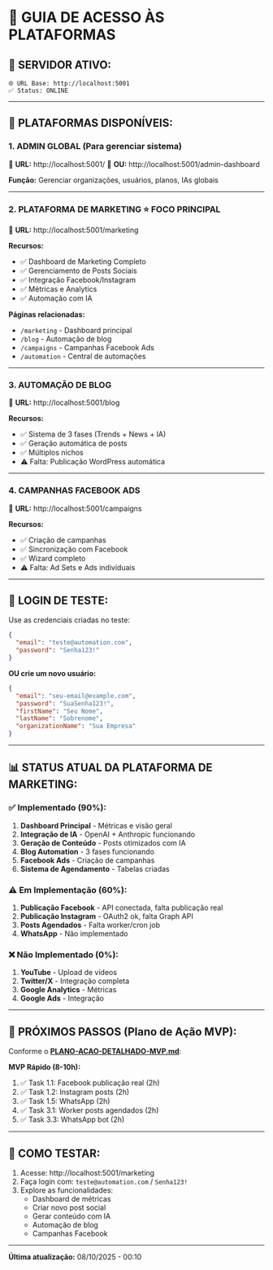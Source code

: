 # 🚀 GUIA DE ACESSO ÀS PLATAFORMAS

## 📍 **SERVIDOR ATIVO:**
```
🌐 URL Base: http://localhost:5001
✅ Status: ONLINE
```

---

## 🎯 **PLATAFORMAS DISPONÍVEIS:**

### **1. ADMIN GLOBAL** (Para gerenciar sistema)
📍 **URL:** http://localhost:5001/
📍 **OU:** http://localhost:5001/admin-dashboard

**Função:** Gerenciar organizações, usuários, planos, IAs globais

---

### **2. PLATAFORMA DE MARKETING** ⭐ FOCO PRINCIPAL
📍 **URL:** http://localhost:5001/marketing

**Recursos:**
- ✅ Dashboard de Marketing Completo
- ✅ Gerenciamento de Posts Sociais
- ✅ Integração Facebook/Instagram
- ✅ Métricas e Analytics
- ✅ Automação com IA

**Páginas relacionadas:**
- `/marketing` - Dashboard principal
- `/blog` - Automação de blog
- `/campaigns` - Campanhas Facebook Ads
- `/automation` - Central de automações

---

### **3. AUTOMAÇÃO DE BLOG**
📍 **URL:** http://localhost:5001/blog

**Recursos:**
- ✅ Sistema de 3 fases (Trends + News + IA)
- ✅ Geração automática de posts
- ✅ Múltiplos nichos
- ⚠️ Falta: Publicação WordPress automática

---

### **4. CAMPANHAS FACEBOOK ADS**
📍 **URL:** http://localhost:5001/campaigns

**Recursos:**
- ✅ Criação de campanhas
- ✅ Sincronização com Facebook
- ✅ Wizard completo
- ⚠️ Falta: Ad Sets e Ads individuais

---

## 🔐 **LOGIN DE TESTE:**

Use as credenciais criadas no teste:

```json
{
  "email": "teste@automation.com",
  "password": "Senha123!"
}
```

**OU crie um novo usuário:**

```json
{
  "email": "seu-email@example.com",
  "password": "SuaSenha123!",
  "firstName": "Seu Nome",
  "lastName": "Sobrenome",
  "organizationName": "Sua Empresa"
}
```

---

## 📊 **STATUS ATUAL DA PLATAFORMA DE MARKETING:**

### **✅ Implementado (90%):**
1. **Dashboard Principal** - Métricas e visão geral
2. **Integração de IA** - OpenAI + Anthropic funcionando
3. **Geração de Conteúdo** - Posts otimizados com IA
4. **Blog Automation** - 3 fases funcionando
5. **Facebook Ads** - Criação de campanhas
6. **Sistema de Agendamento** - Tabelas criadas

### **⚠️ Em Implementação (60%):**
1. **Publicação Facebook** - API conectada, falta publicação real
2. **Publicação Instagram** - OAuth2 ok, falta Graph API
3. **Posts Agendados** - Falta worker/cron job
4. **WhatsApp** - Não implementado

### **❌ Não Implementado (0%):**
1. **YouTube** - Upload de vídeos
2. **Twitter/X** - Integração completa
3. **Google Analytics** - Métricas
4. **Google Ads** - Integração

---

## 🎯 **PRÓXIMOS PASSOS (Plano de Ação MVP):**

Conforme o **[PLANO-ACAO-DETALHADO-MVP.md](PLANO-ACAO-DETALHADO-MVP.md)**:

**MVP Rápido (8-10h):**
1. ✅ Task 1.1: Facebook publicação real (2h)
2. ✅ Task 1.2: Instagram posts (2h)
3. ✅ Task 1.5: WhatsApp (2h)
4. ✅ Task 3.1: Worker posts agendados (2h)
5. ✅ Task 3.3: WhatsApp bot (2h)

---

## 🧪 **COMO TESTAR:**

1. Acesse: http://localhost:5001/marketing
2. Faça login com: `teste@automation.com` / `Senha123!`
3. Explore as funcionalidades:
   - Dashboard de métricas
   - Criar novo post social
   - Gerar conteúdo com IA
   - Automação de blog
   - Campanhas Facebook

---

**Última atualização:** 08/10/2025 - 00:10
